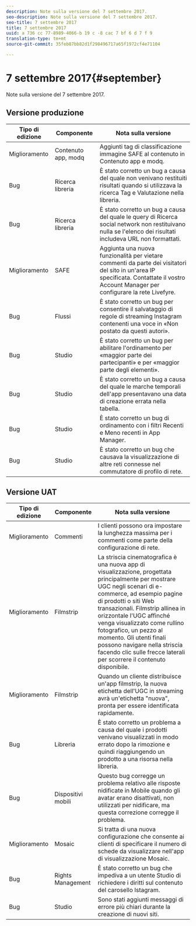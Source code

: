 ```yaml
---
description: Note sulla versione del 7 settembre 2017.
seo-description: Note sulla versione del 7 settembre 2017.
seo-title: 7 settembre 2017
title: 7 settembre 2017
uuid: a 736 cc 77-8989-4066-b 19 c -8 cac 7 bf 6 d 7 f 9
translation-type: tm+mt
source-git-commit: 35feb87bb82d1f298496717a65f1972cf4e71104

---
```



# 7 settembre 2017{#september}

Note sulla versione del 7 settembre 2017.

## Versione produzione

| **Tipo di edizione** | **Componente** | **Nota sulla versione** |
|---|---|---|
| Miglioramento | Contenuto app, modq | Aggiunti tag di classificazione immagine SAFE al contenuto in Contenuto app e modq. |
| Bug | Ricerca libreria | È stato corretto un bug a causa del quale non venivano restituiti risultati quando si utilizzava la ricerca Tag e Valutazione nella libreria. |
| Bug | Ricerca libreria | È stato corretto un bug a causa del quale le query di Ricerca social network non restituivano nulla se l'elenco dei risultati includeva URL non formattati. |
| Miglioramento | SAFE | Aggiunta una nuova funzionalità per vietare commenti da parte dei visitatori del sito in un'area IP specificata. Contattate il vostro Account Manager per configurare la rete Livefyre. |
| Bug | Flussi | È stato corretto un bug per consentire il salvataggio di regole di streaming Instagram contenenti una voce in «Non postato da questi autori». |
| Bug | Studio | È stato corretto un bug per abilitare l'ordinamento per «maggior parte dei partecipanti» e per «maggior parte degli elementi». |
| Bug | Studio | È stato corretto un bug a causa del quale le marche temporali dell'app presentavano una data di creazione errata nella tabella. |
| Bug | Studio | È stato corretto un bug di ordinamento con i filtri Recenti e Meno recenti in App Manager. |
| Bug | Studio | È stato corretto un bug che causava la visualizzazione di altre reti connesse nel commutatore di profilo di rete. |

## Versione UAT

| **Tipo di edizione** | **Componente** | **Nota sulla versione** |
|---|---|---|
| Miglioramento | Commenti | I clienti possono ora impostare la lunghezza massima per i commenti come parte della configurazione di rete. |
| Miglioramento | Filmstrip | La striscia cinematografica è una nuova app di visualizzazione, progettata principalmente per mostrare UGC negli scenari di e-commerce, ad esempio pagine di prodotti o siti Web transazionali. Filmstrip allinea in orizzontale l'UGC affinché venga visualizzato come rullino fotografico, un pezzo al momento. Gli utenti finali possono navigare nella striscia facendo clic sulle frecce laterali per scorrere il contenuto disponibile. |
| Miglioramento | Filmstrip | Quando un cliente distribuisce un'app filmstrip, la nuova etichetta dell'UGC in streaming avrà un'etichetta "nuova", pronta per essere identificata rapidamente. |
| Bug | Libreria | È stato corretto un problema a causa del quale i prodotti venivano visualizzati in modo errato dopo la rimozione e quindi riaggiungendo un prodotto a una risorsa nella libreria. |
| Bug | Dispositivi mobili | Questo bug corregge un problema relativo alle risposte nidificate in Mobile quando gli avatar erano disattivati, non utilizzati per nidificare, ma questa correzione corregge il problema. |
| Miglioramento | Mosaic | Si tratta di una nuova configurazione che consente ai clienti di specificare il numero di schede da visualizzare nell'app di visualizzazione Mosaic. |
| Bug | Rights Management | È stato corretto un bug che impediva a un utente Studio di richiedere i diritti sul contenuto del carosello Istagram. |
| Bug | Studio | Sono stati aggiunti messaggi di errore più chiari durante la creazione di nuovi siti. |

